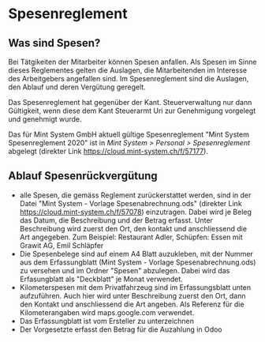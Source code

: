 # Spesenreglement

## Was sind Spesen?
Bei Tätgikeiten der Mitarbeiter können Spesen anfallen. Als Spesen im Sinne dieses Reglementes gelten die Auslagen, die Mitarbeitenden im Interesse des Arbeitgebers angefallen sind. Im Spesenreglement sind die Auslagen, den Ablauf und deren Vergütung geregelt. 

Das Spesenreglement hat gegenüber der Kant. Steuerverwaltung nur dann Gültigkeit, wenn diese dem Kant Steuerarmt Uri zur Genehmigung vorgelegt und genehmigt wurde.

Das für Mint System GmbH aktuell gültige Spesenreglement "Mint System Spesenreglement 2020" ist in *Mint System > Personal > Spesenreglement* abgelegt (direkter Link https://cloud.mint-system.ch/f/57177).

## Ablauf Spesenrückvergütung
- alle Spesen, die gemäss Reglement zurückerstattet werden, sind in der Datei "Mint System - Vorlage Spesenabrechnung.ods" (direkter Link https://cloud.mint-system.ch/f/57078) einzutragen. Dabei wird je Beleg das Datum, die Beschreibung und der Betrag erfasst. Unter Beschreibung wird zuerst den Ort, den kontakt und anschliessend die Art angegeben. 
   Zum Beispiel: Restaurant Adler, Schüpfen: Essen mit Grawit AG, Emil Schläpfer
- Die Spesenbelege sind auf einem A4 Blatt auzukleben, mit der Nummer aus dem Erfassungblatt (Mint System - Vorlage Spesenabrechnung.ods) zu versehen und im Ordner "Spesen" abzulegen. Dabei wird das Erfasungblatt als "Deckblatt" je Monat verwendet.
- Kilometerspesen mit dem Privatfahrzeug sind im Erfassungsblatt unten aufzuführen. Auch hier wird unter Beschreibung zuerst den Ort, dann den Kontakt und anschliessend die Art angeben. Als Referenz für die Kilometerangaben wird maps.google.com verwendet.
- Das Erfassungblatt ist vom Ersteller zu unterzeichnen
- Der Vorgesetzte erfasst den Betrag für die Auzahlung in Odoo 



 

